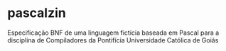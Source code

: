 # pascalzin
Especificação BNF de uma linguagem fictícia baseada em Pascal para a disciplina de Compiladores da Pontifícia Universidade Católica de Goiás
